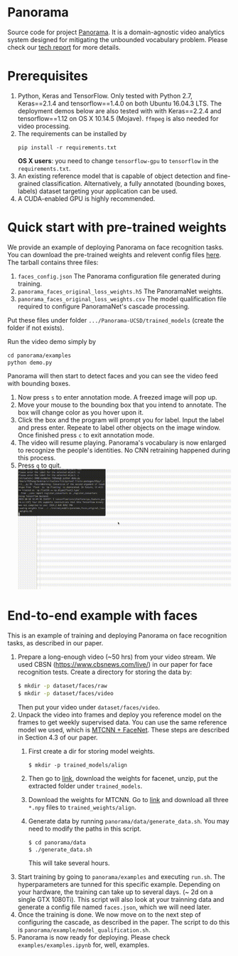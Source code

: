 # Panorama
Source code for project [Panorama](https://adalabucsd.github.io/panorama.html). It is a domain-agnostic video analytics system designed for mitigating the unbounded vocabulary problem. Please check our [tech report](https://adalabucsd.github.io/papers/TR_2019_Panorama.pdf) for more details.

# Prerequisites
1. Python, Keras and TensorFlow. Only tested with Python 2.7, Keras==2.1.4 and tensorflow==1.4.0 on both Ubuntu 16.04.3 LTS. The deployment demos below are also tested with with Keras==2.2.4 and tensorflow==1.12 on OS X 10.14.5 (Mojave). ```ffmpeg``` is also needed for video processing.
2. The requirements can be installed by
	```
    pip install -r requirements.txt
    ```
    **OS X users**: you need to change ```tensorflow-gpu``` to ```tensorflow``` in the ```requirements.txt```.
3. An existing reference model that is capable of object detection and fine-grained classification. Alternatively, a fully annotated (bounding boxes, labels) dataset targeting your application can be used.
4. A CUDA-enabled GPU is highly recommended.

# Quick start with pre-trained weights
We provide an example of deploying Panorama on face recognition tasks. You can download the pre-trained weights and relevent config files [here](https://drive.google.com/file/d/1zkQXVGfMW3HPozQE1Lp8xP2GsUfvsGft/view?usp=sharing). The tarball contains three files:
1. ```faces_config.json``` The Panorama configuration file generated during training.
2. ```panorama_faces_original_loss_weights.h5``` The PanoramaNet weights.
3. ```panorama_faces_original_loss_weights.csv``` The model qualification file required to configure PanoramaNet's cascade processing.

Put these files under folder ```.../Panorama-UCSD/trained_models``` (create the folder if not exists). 

Run the video demo simply by
```
cd panorama/examples
python demo.py
```
Panorama will then start to detect faces and you can see the video feed with bounding boxes. 
1. Now press ```s``` to enter annotation mode. A freezed image will pop up.
2. Move your mouse to the bounding box that you intend to annotate. The box will change color as you hover upon it.
3. Click the box and the program will prompt you for label. Input the label and press enter. Repeate to label other objects on the image window. Once finished press ```c``` to exit annotation mode.
4. The video will resume playing. Panorama's vocabulary is now enlarged to recognize the people's identities. No CNN retraining happened during this process.
5. Press ```q``` to quit.
![](/panorama/examples/panorama_optimized.gif?raw=true)

# End-to-end example with faces
This is an example of training and deploying Panorama on face recognition tasks, as described in our paper.
1. Prepare a long-enough video (~50 hrs) from your video stream. We used 
CBSN (https://www.cbsnews.com/live/) in our paper for face recognition tests.
Create a directory for storing the data by:
	```bash
	$ mkdir -p dataset/faces/raw
	$ mkdir -p dataset/faces/video
	```
	Then put your video under ```dataset/faces/video```.
1. Unpack the video into frames and deploy you reference model on the frames to get
weekly supervised data. You can use the same reference model we used, which is [MTCNN + FaceNet](https://github.com/davidsandberg/facenet). These steps are described in Section 4.3 of our paper.
    1. First create a dir for storing model weights.
        ```
        $ mkdir -p trained_models/align
        ```
    
    1. Then go to [link](https://drive.google.com/file/d/0B5MzpY9kBtDVZ2RpVDYwWmxoSUk), download the weights for facenet, unzip, put the extracted folder under ```trained_models```.
    1. Download the weights for MTCNN. Go to [link](https://github.com/davidsandberg/facenet/tree/master/src/align) and download all three ```*.npy``` files to ```trained_weights/align```.
    1. Generate data by running ```panorama/data/generate_data.sh```. You may need to modify the paths in this script.
       ```
       $ cd panorama/data
       $ ./generate_data.sh
       ```
       This will take several hours.
1. Start training by going to ```panorama/examples``` and executing ```run.sh```. The hyperparameters are tunned for this specific example. Depending on your hardware, the training can take up to several days. (~ 2d on a single GTX 1080Ti). This script will also look at your trainning data and generate a config file named ```faces.json```, which we will need later.
1. Once the training is done. We now move on to the next step of configuring the cascade, as described in the paper. The script to do this is ```panorama/example/model_qualification.sh```.
1. Panorama is now ready for deploying. Please check ```examples/examples.ipynb``` for, well, examples.
